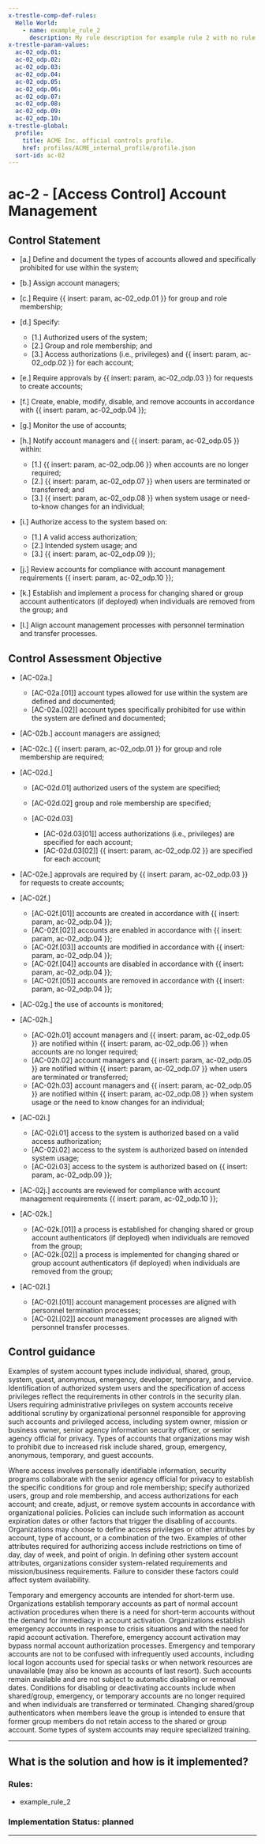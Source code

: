 ```yaml
---
x-trestle-comp-def-rules:
  Hello World:
    - name: example_rule_2
      description: My rule description for example rule 2 with no rule parameters
x-trestle-param-values:
  ac-02_odp.01:
  ac-02_odp.02:
  ac-02_odp.03:
  ac-02_odp.04:
  ac-02_odp.05:
  ac-02_odp.06:
  ac-02_odp.07:
  ac-02_odp.08:
  ac-02_odp.09:
  ac-02_odp.10:
x-trestle-global:
  profile:
    title: ACME Inc. official controls profile.
    href: profiles/ACME_internal_profile/profile.json
  sort-id: ac-02
---
```


# ac-2 - \[Access Control\] Account Management

## Control Statement

- \[a.\] Define and document the types of accounts allowed and specifically prohibited for use within the system;

- \[b.\] Assign account managers;

- \[c.\] Require {{ insert: param, ac-02_odp.01 }} for group and role membership;

- \[d.\] Specify:

  - \[1.\] Authorized users of the system;
  - \[2.\] Group and role membership; and
  - \[3.\] Access authorizations (i.e., privileges) and {{ insert: param, ac-02_odp.02 }} for each account;

- \[e.\] Require approvals by {{ insert: param, ac-02_odp.03 }} for requests to create accounts;

- \[f.\] Create, enable, modify, disable, and remove accounts in accordance with {{ insert: param, ac-02_odp.04 }};

- \[g.\] Monitor the use of accounts;

- \[h.\] Notify account managers and {{ insert: param, ac-02_odp.05 }} within:

  - \[1.\] {{ insert: param, ac-02_odp.06 }} when accounts are no longer required;
  - \[2.\] {{ insert: param, ac-02_odp.07 }} when users are terminated or transferred; and
  - \[3.\] {{ insert: param, ac-02_odp.08 }} when system usage or need-to-know changes for an individual;

- \[i.\] Authorize access to the system based on:

  - \[1.\] A valid access authorization;
  - \[2.\] Intended system usage; and
  - \[3.\] {{ insert: param, ac-02_odp.09 }};

- \[j.\] Review accounts for compliance with account management requirements {{ insert: param, ac-02_odp.10 }};

- \[k.\] Establish and implement a process for changing shared or group account authenticators (if deployed) when individuals are removed from the group; and

- \[l.\] Align account management processes with personnel termination and transfer processes.

## Control Assessment Objective

- \[AC-02a.\]

  - \[AC-02a.[01]\] account types allowed for use within the system are defined and documented;
  - \[AC-02a.[02]\] account types specifically prohibited for use within the system are defined and documented;

- \[AC-02b.\] account managers are assigned;

- \[AC-02c.\] {{ insert: param, ac-02_odp.01 }} for group and role membership are required;

- \[AC-02d.\]

  - \[AC-02d.01\] authorized users of the system are specified;
  - \[AC-02d.02\] group and role membership are specified;
  - \[AC-02d.03\]

    - \[AC-02d.03[01]\] access authorizations (i.e., privileges) are specified for each account;
    - \[AC-02d.03[02]\] {{ insert: param, ac-02_odp.02 }} are specified for each account;

- \[AC-02e.\] approvals are required by {{ insert: param, ac-02_odp.03 }} for requests to create accounts;

- \[AC-02f.\]

  - \[AC-02f.[01]\] accounts are created in accordance with {{ insert: param, ac-02_odp.04 }};
  - \[AC-02f.[02]\] accounts are enabled in accordance with {{ insert: param, ac-02_odp.04 }};
  - \[AC-02f.[03]\] accounts are modified in accordance with {{ insert: param, ac-02_odp.04 }};
  - \[AC-02f.[04]\] accounts are disabled in accordance with {{ insert: param, ac-02_odp.04 }};
  - \[AC-02f.[05]\] accounts are removed in accordance with {{ insert: param, ac-02_odp.04 }};

- \[AC-02g.\] the use of accounts is monitored; 

- \[AC-02h.\]

  - \[AC-02h.01\] account managers and {{ insert: param, ac-02_odp.05 }} are notified within {{ insert: param, ac-02_odp.06 }} when accounts are no longer required;
  - \[AC-02h.02\] account managers and {{ insert: param, ac-02_odp.05 }} are notified within {{ insert: param, ac-02_odp.07 }} when users are terminated or transferred;
  - \[AC-02h.03\] account managers and {{ insert: param, ac-02_odp.05 }} are notified within {{ insert: param, ac-02_odp.08 }} when system usage or the need to know changes for an individual;

- \[AC-02i.\]

  - \[AC-02i.01\] access to the system is authorized based on a valid access authorization;
  - \[AC-02i.02\] access to the system is authorized based on intended system usage;
  - \[AC-02i.03\] access to the system is authorized based on {{ insert: param, ac-02_odp.09 }};

- \[AC-02j.\] accounts are reviewed for compliance with account management requirements {{ insert: param, ac-02_odp.10 }};

- \[AC-02k.\]

  - \[AC-02k.[01]\] a process is established for changing shared or group account authenticators (if deployed) when individuals are removed from the group;
  - \[AC-02k.[02]\] a process is implemented for changing shared or group account authenticators (if deployed) when individuals are removed from the group;

- \[AC-02l.\]

  - \[AC-02l.[01]\] account management processes are aligned with personnel termination processes;
  - \[AC-02l.[02]\] account management processes are aligned with personnel transfer processes.

## Control guidance

Examples of system account types include individual, shared, group, system, guest, anonymous, emergency, developer, temporary, and service. Identification of authorized system users and the specification of access privileges reflect the requirements in other controls in the security plan. Users requiring administrative privileges on system accounts receive additional scrutiny by organizational personnel responsible for approving such accounts and privileged access, including system owner, mission or business owner, senior agency information security officer, or senior agency official for privacy. Types of accounts that organizations may wish to prohibit due to increased risk include shared, group, emergency, anonymous, temporary, and guest accounts.

Where access involves personally identifiable information, security programs collaborate with the senior agency official for privacy to establish the specific conditions for group and role membership; specify authorized users, group and role membership, and access authorizations for each account; and create, adjust, or remove system accounts in accordance with organizational policies. Policies can include such information as account expiration dates or other factors that trigger the disabling of accounts. Organizations may choose to define access privileges or other attributes by account, type of account, or a combination of the two. Examples of other attributes required for authorizing access include restrictions on time of day, day of week, and point of origin. In defining other system account attributes, organizations consider system-related requirements and mission/business requirements. Failure to consider these factors could affect system availability.

Temporary and emergency accounts are intended for short-term use. Organizations establish temporary accounts as part of normal account activation procedures when there is a need for short-term accounts without the demand for immediacy in account activation. Organizations establish emergency accounts in response to crisis situations and with the need for rapid account activation. Therefore, emergency account activation may bypass normal account authorization processes. Emergency and temporary accounts are not to be confused with infrequently used accounts, including local logon accounts used for special tasks or when network resources are unavailable (may also be known as accounts of last resort). Such accounts remain available and are not subject to automatic disabling or removal dates. Conditions for disabling or deactivating accounts include when shared/group, emergency, or temporary accounts are no longer required and when individuals are transferred or terminated. Changing shared/group authenticators when members leave the group is intended to ensure that former group members do not retain access to the shared or group account. Some types of system accounts may require specialized training.

______________________________________________________________________

## What is the solution and how is it implemented?

<!-- For implementation status enter one of: implemented, partial, planned, alternative, not-applicable -->

<!-- Note that the list of rules under ### Rules: is read-only and changes will not be captured after assembly to JSON -->

<!-- Add control implementation description here for control: ac-2 -->

### Rules:

  - example_rule_2

### Implementation Status: planned

______________________________________________________________________
